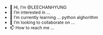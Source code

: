 - 👋 Hi, I’m @LEECHANHYUNG
- 👀 I’m interested in ... 
- 🌱 I’m currently learning ... python alghorithm
- 💞️ I’m looking to collaborate on ...
- 📫 How to reach me ...

<!---
LEECHANHYUNG/LEECHANHYUNG is a ✨ special ✨ repository because its `README.md` (this file) appears on your GitHub profile.
You can click the Preview link to take a look at your changes.
--->
